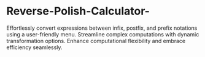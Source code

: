 # Reverse-Polish-Calculator-
Effortlessly convert expressions between infix, postfix, and prefix notations using a user-friendly menu. Streamline complex computations with dynamic transformation options. Enhance computational flexibility and embrace efficiency seamlessly.
